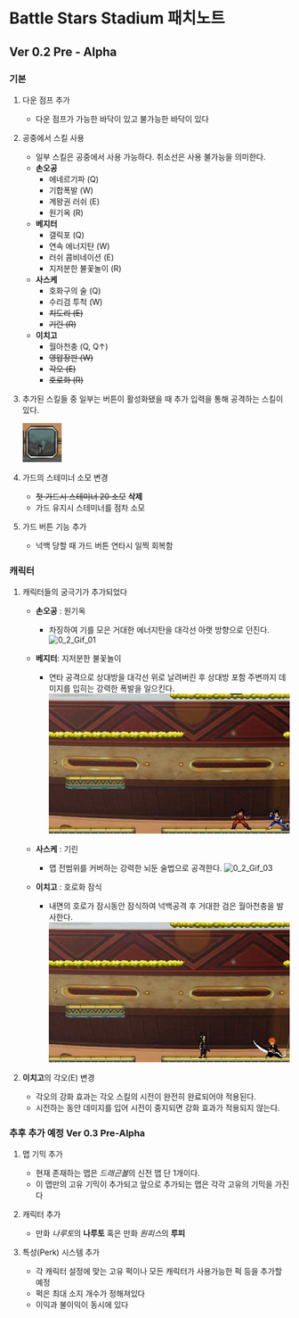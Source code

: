 # Battle Stars Stadium 패치노트

## Ver 0.2 Pre - Alpha

### 기본

1. 다운 점프 추가
    - 다운 점프가 가능한 바닥이 있고 불가능한 바닥이 있다

2. 공중에서 스킬 사용
    - 일부 스킬은 공중에서 사용 가능하다. 취소선은 사용 불가능을 의미한다.
    - **손오공**
        - 에네르기파 (Q) 
        - 기합폭발 (W)
        - 계왕권 러쉬 (E)
        - 원기옥 (R)
    - **베지터**
        - 갤릭포 (Q)
        - 연속 에너지탄 (W)
        - 러쉬 콤비네이션 (E)
        - 지저분한 불꽃놀이 (R)
    - **사스케**
        - 호화구의 술 (Q)
        - 수리검 투척 (W)
        - ~~치도리 (E)~~
        - ~~기린 (R)~~
    - **이치고**
        - 월아천충 (Q, Q↑)
        - ~~영압장판 (W)~~
        - ~~각오 (E)~~
        - ~~호로화 (R)~~

3. 추가된 스킬들 중 일부는 버튼이 활성화됐을 때 추가 입력을 통해 공격하는 스킬이 있다.
    
    ![0_2_Gif_00](https://github.com/junhaeng007/UnityProjects/blob/main/BattleStarsStadium/PatchNote/0.2%20Pre-Alpha/0_2_Gif_00.gif?raw=true)

4. 가드의 스테미너 소모 변경
    - ~~첫 가드시 스테미너 20 소모~~ **삭제**
    - 가드 유지시 스테미너를 점차 소모

5. 가드 버튼 기능 추가
    - 넉백 당할 때 가드 버튼 연타시 일찍 회복함

### 캐릭터

1. 캐릭터들의 궁극기가 추가되었다
    - **손오공** : 원기옥
        -  차징하여 기를 모은 거대한 에너지탄을 대각선 아랫 방향으로 던진다.
    ![0_2_Gif_01](https://github.com/junhaeng007/UnityProjects/blob/main/BattleStarsStadium/PatchNote/0.2%20Pre-Alpha/0_2_Gif_01.gif?raw=true)

    - **베지터**: 지저분한 불꽃놀이
        - 연타 공격으로 상대방을 대각선 위로 날려버린 후 상대방 포함 주변까지 데미지를 입히는 강력한 폭발을 일으킨다.
    ![0_2_Gif_02](https://github.com/junhaeng007/UnityProjects/blob/main/BattleStarsStadium/PatchNote/0.2%20Pre-Alpha/0_2_Gif_02.gif?raw=true)

    - **사스케** : 기린
        - 맵 전범위를 커버하는 강력한 뇌둔 술법으로 공격한다.
    ![0_2_Gif_03](https://github.com/junhaeng007/UnityProjects/blob/main/BattleStarsStadium/PatchNote/0.2%20Pre-Alpha/0_2_Gif_03.gif?raw=true)

    - **이치고** : 호로화 잠식
        - 내면의 호로가 잠시동안 잠식하여 넉백공격 후 거대한 검은 월아천충을 발사한다.
    ![0_2_Gif_04](https://github.com/junhaeng007/UnityProjects/blob/main/BattleStarsStadium/PatchNote/0.2%20Pre-Alpha/0_2_Gif_04.gif?raw=true)

2. **이치고**의 각오(E) 변경
    - 각오의 강화 효과는 각오 스킬의 시전이 완전히 완료되어야 적용된다.
    - 시전하는 동안 데미지를 입어 시전이 중지되면 강화 효과가 적용되지 않는다.


### 추후 추가 예정 Ver 0.3 Pre-Alpha

1. 맵 기믹 추가
    - 현재 존재하는 맵은 *드래곤볼*의 신전 맵 단 1개이다.
    - 이 맵만의 고유 기믹이 추가되고 앞으로 추가되는 맵은 각각 고유의 기믹을 가진다

2. 캐릭터 추가
    - 만화 *나루토*의 **나루토** 혹은 만화 *원피스*의 **루피**

3. 특성(Perk) 시스템 추가
    - 각 캐릭터 설정에 맞는 고유 퍽이나 모든 캐릭터가 사용가능한 퍽 등을 추가할 예정
    - 퍽은 최대 소지 개수가 정해져있다
    - 이익과 불이익이 동시에 있다
